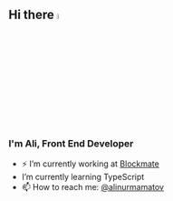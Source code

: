 ## Hi there <img src="https://media.giphy.com/media/hvRJCLFzcasrR4ia7z/giphy.gif" width="5%">
### I'm Ali, Front End Developer

* :zap: I’m currently working at [Blockmate](https://www.blockmate.io/)
* I’m currently learning TypeScript
* 📫 How to reach me: [@alinurmamatov](https://www.linkedin.com/in/alisherjon-nurmamatov/)
